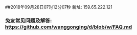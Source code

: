 ##2018年09月28日07时12分07秒 新址: 159.65.222.121
### 兔友常见问题及解答: https://github.com/wanggonging/d/blob/w/FAQ.md
